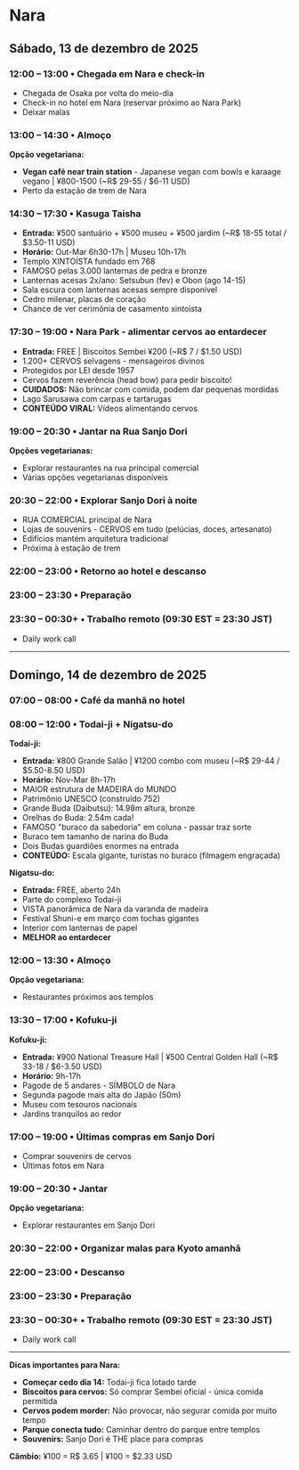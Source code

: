 # Nara

## Sábado, 13 de dezembro de 2025

### 12:00 – 13:00 • Chegada em Nara e check-in
- Chegada de Osaka por volta do meio-dia
- Check-in no hotel em Nara (reservar próximo ao Nara Park)
- Deixar malas

### 13:00 – 14:30 • Almoço
**Opção vegetariana:**
- **Vegan café near train station** - Japanese vegan com bowls e karaage vegano | ¥800-1500 (~R$ 29-55 / $6-11 USD)
- Perto da estação de trem de Nara

### 14:30 – 17:30 • Kasuga Taisha
- **Entrada:** ¥500 santuário + ¥500 museu + ¥500 jardim (~R$ 18-55 total / $3.50-11 USD)
- **Horário:** Out-Mar 6h30-17h | Museu 10h-17h
- Templo XINTOÍSTA fundado em 768
- FAMOSO pelas 3.000 lanternas de pedra e bronze
- Lanternas acesas 2x/ano: Setsubun (fev) e Obon (ago 14-15)
- Sala escura com lanternas acesas sempre disponível
- Cedro milenar, placas de coração
- Chance de ver cerimônia de casamento xintoísta

### 17:30 – 19:00 • Nara Park - alimentar cervos ao entardecer
- **Entrada:** FREE | Biscoitos Sembei ¥200 (~R$ 7 / $1.50 USD)
- 1.200+ CERVOS selvagens - mensageiros divinos
- Protegidos por LEI desde 1957
- Cervos fazem reverência (head bow) para pedir biscoito!
- **CUIDADOS:** Não brincar com comida, podem dar pequenas mordidas
- Lago Sarusawa com carpas e tartarugas
- **CONTEÚDO VIRAL:** Vídeos alimentando cervos

### 19:00 – 20:30 • Jantar na Rua Sanjo Dori
**Opções vegetarianas:**
- Explorar restaurantes na rua principal comercial
- Várias opções vegetarianas disponíveis

### 20:30 – 22:00 • Explorar Sanjo Dori à noite
- RUA COMERCIAL principal de Nara
- Lojas de souvenirs - CERVOS em tudo (pelúcias, doces, artesanato)
- Edifícios mantém arquitetura tradicional
- Próxima à estação de trem

### 22:00 – 23:00 • Retorno ao hotel e descanso

### 23:00 – 23:30 • Preparação

### 23:30 – 00:30+ • Trabalho remoto (09:30 EST = 23:30 JST)
- Daily work call

---

## Domingo, 14 de dezembro de 2025

### 07:00 – 08:00 • Café da manhã no hotel

### 08:00 – 12:00 • Todai-ji + Nigatsu-do
**Todai-ji:**
- **Entrada:** ¥800 Grande Salão | ¥1200 combo com museu (~R$ 29-44 / $5.50-8.50 USD)
- **Horário:** Nov-Mar 8h-17h
- MAIOR estrutura de MADEIRA do MUNDO
- Patrimônio UNESCO (construído 752)
- Grande Buda (Daibutsu): 14.98m altura, bronze
- Orelhas do Buda: 2.54m cada!
- FAMOSO "buraco da sabedoria" em coluna - passar traz sorte
- Buraco tem tamanho de narina do Buda
- Dois Budas guardiões enormes na entrada
- **CONTEÚDO:** Escala gigante, turistas no buraco (filmagem engraçada)

**Nigatsu-do:**
- **Entrada:** FREE, aberto 24h
- Parte do complexo Todai-ji
- VISTA panorâmica de Nara da varanda de madeira
- Festival Shuni-e em março com tochas gigantes
- Interior com lanternas de papel
- **MELHOR ao entardecer**

### 12:00 – 13:30 • Almoço
**Opção vegetariana:**
- Restaurantes próximos aos templos

### 13:30 – 17:00 • Kofuku-ji
**Kofuku-ji:**
- **Entrada:** ¥900 National Treasure Hall | ¥500 Central Golden Hall (~R$ 33-18 / $6-3.50 USD)
- **Horário:** 9h-17h
- Pagode de 5 andares - SÍMBOLO de Nara
- Segunda pagode mais alta do Japão (50m)
- Museu com tesouros nacionais
- Jardins tranquilos ao redor

### 17:00 – 19:00 • Últimas compras em Sanjo Dori
- Comprar souvenirs de cervos
- Últimas fotos em Nara

### 19:00 – 20:30 • Jantar
**Opção vegetariana:**
- Explorar restaurantes em Sanjo Dori

### 20:30 – 22:00 • Organizar malas para Kyoto amanhã

### 22:00 – 23:00 • Descanso

### 23:00 – 23:30 • Preparação

### 23:30 – 00:30+ • Trabalho remoto (09:30 EST = 23:30 JST)
- Daily work call

---

**Dicas importantes para Nara:**
- **Começar cedo dia 14:** Todai-ji fica lotado tarde
- **Biscoitos para cervos:** Só comprar Sembei oficial - única comida permitida
- **Cervos podem morder:** Não provocar, não segurar comida por muito tempo
- **Parque conecta tudo:** Caminhar dentro do parque entre templos
- **Souvenirs:** Sanjo Dori é THE place para compras

**Câmbio:** ¥100 = R$ 3.65 | ¥100 = $2.33 USD
